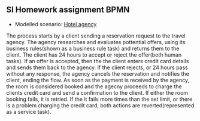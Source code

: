 
## SI Homework assignment BPMN


- Modelled scenario: [Hotel agency](https://github.com/datsoftlyngby/soft2019fall-si/blob/master/docs/Sessions/Week40/Assignments/Travel%20Booking%20H.pdf)


The process starts by a client sending a reservation request to the travel agency. The agency researches and evaluates pottential offers, using its business rules(shown as a business rule task) and returns them to the client. The client has 24 hours to accept or reject the offer(both human tasks). If an offer is accepted, then the the client enters credit card details and sends them back to the agency. If the client rejects, or 24 hours pass without any response, the agency cancels the reservation and notifies the client, ending the flow. As soon as the payment is received by the agency, the room is considered booked and the agecny proceeds to charge the clients credit card and send a confirmation to the client. If either the room booking fails, it is retried. If the it fails more times than the set limit, or there is a problem charging the credit card, both actions are reverted(represented as a service task).
